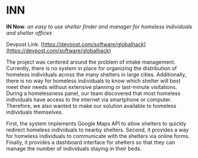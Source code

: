 # INN

**IN Now**: *an easy to use shelter finder and manager for homeless individuals and shelter offices*

Devpost Link: [https://devpost.com/software/globalhack](https://devpost.com/software/globalhack)

The project was centered around the problem of intake management. Currently, there is no system in place for organizing the distribution of homeless individuals across the many shelters in large cities. Additionally, there is no way for homeless individuals to know which shelter will best meet their needs without extensive planning or last-minute visitations. During a homelessness panel, our team discovered that most homeless individuals have access to the internet via smartphone or computer. Therefore, we also wanted to make our solution available to homeless individuals themselves. 

First, the system implements Google Maps API to allow shelters to quickly redirect homeless individuals to nearby shelters. Second, it provides a way for homeless individuals to communicate with the shelters via online forms. Finally, it provides a dashboard interface for shelters so that they can manage the number of individuals staying in their beds.
